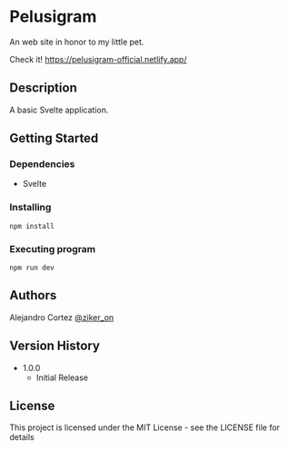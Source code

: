# Pelusigram

An web site in honor to my little pet.

Check it! https://pelusigram-official.netlify.app/

## Description

A basic Svelte application.

## Getting Started

### Dependencies

* Svelte

### Installing

```
npm install
```

### Executing program

```
npm run dev
```

## Authors

Alejandro Cortez  [@ziker_on](https://twitter.com/ziker_on)

## Version History

* 1.0.0
    * Initial Release

## License

This project is licensed under the MIT License - see the LICENSE file for details
